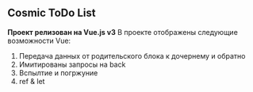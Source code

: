 ## Cosmic ToDo List
**Проект релизован на Vue.js v3**
В проекте отображены следующие возможности Vue:
1. Передача данных от родительского блока к дочернему и обратно
2. Имитированы запросы на back
3. Вспылтие и погржуние
4. ref & let
